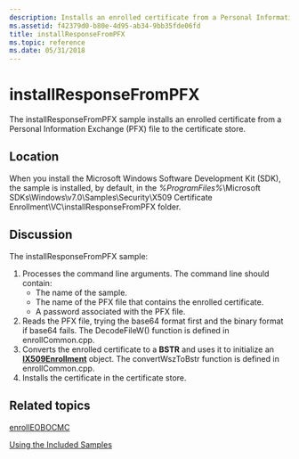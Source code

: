 ```yaml
---
description: Installs an enrolled certificate from a Personal Information Exchange (PFX) file to the certificate store.
ms.assetid: f42379d0-b80e-4d95-ab34-9bb35fde06fd
title: installResponseFromPFX
ms.topic: reference
ms.date: 05/31/2018
---
```


# installResponseFromPFX

The installResponseFromPFX sample installs an enrolled certificate from a Personal Information Exchange (PFX) file to the certificate store.

## Location

When you install the Microsoft Windows Software Development Kit (SDK), the sample is installed, by default, in the *%ProgramFiles%*\\Microsoft SDKs\\Windows\\v7.0\\Samples\\Security\\X509 Certificate Enrollment\\VC\\installResponseFromPFX folder.

## Discussion

The installResponseFromPFX sample:

1.  Processes the command line arguments. The command line should contain:
    -   The name of the sample.
    -   The name of the PFX file that contains the enrolled certificate.
    -   A password associated with the PFX file.
2.  Reads the PFX file, trying the base64 format first and the binary format if base64 fails. The DecodeFileW() function is defined in enrollCommon.cpp.
3.  Converts the enrolled certificate to a **BSTR** and uses it to initialize an [**IX509Enrollment**](/windows/desktop/api/CertEnroll/nn-certenroll-ix509enrollment) object. The convertWszToBstr function is defined in enrollCommon.cpp.
4.  Installs the certificate in the certificate store.

## Related topics

<dl> <dt>

[enrollEOBOCMC](enrolleobocmc.md)
</dt> <dt>

[Using the Included Samples](using-the-included-samples.md)
</dt> </dl>

 

 



